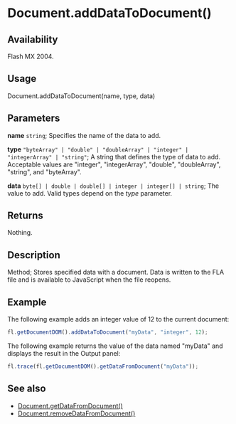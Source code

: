 # Document.addDataToDocument()

## Availability

Flash MX 2004.

## Usage

Document.addDataToDocument(name, type, data)

## Parameters

**name** `string`; Specifies the name of the data to add.

**type** `"byteArray" | "double" | "doubleArray" | "integer" | "integerArray" | "string"`; A string that defines the type of data to add. Acceptable values are "integer", "integerArray", "double", "doubleArray", "string", and "byteArray".

**data** `byte[] | double | double[] | integer | integer[] | string`; The value to add. Valid types depend on the *type* parameter.

## Returns

Nothing.

## Description

Method; Stores specified data with a document. Data is written to the FLA file and is available to JavaScript when the file reopens.

## Example

The following example adds an integer value of 12 to the current document:

```javascript
fl.getDocumentDOM().addDataToDocument("myData", "integer", 12);
```

The following example returns the value of the data named "myData" and displays the result in the Output panel:

```javascript
fl.trace(fl.getDocumentDOM().getDataFromDocument("myData"));
```

## See also

- [Document.getDataFromDocument()](../Document_object/Document76.md)
- [Document.removeDataFromDocument()](../Document_object/Document250.md)
